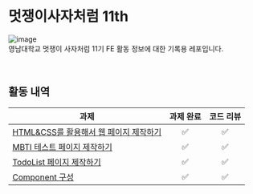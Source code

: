 # 멋쟁이사자처럼 11th

![image](https://user-images.githubusercontent.com/44726494/228898648-e018dc0a-f295-4495-93d2-798d199dd84f.png)
<br />
영남대학교 멋쟁이 사자처럼 11기 FE 활동 정보에 대한 기록용 레포입니다.

<br />

## 활동 내역
| 과제 | 과제 완료 | 코드 리뷰 |
| ---- | :---------: | :---------: |
| [HTML&CSS를 활용해서 웹 페이지 제작하기](https://github.com/BangDori/LIKELION-11th/tree/master/HTML%26CSS) | ✅ | ✅ |
| [MBTI 테스트 페이지 제작하기](https://github.com/BangDori/LIKELION-11th/tree/master/FE%20Session%201) | ✅ | ✅ |
| [TodoList 페이지 제작하기](https://github.com/BangDori/LIKELION-11th/tree/master/FE%20Session%202) | ✅ | ✅ |
| [Component 구성](https://github.com/BangDori/LIKELION-11th/tree/master/FE%20Session%203) | ✅ | ✅ |
